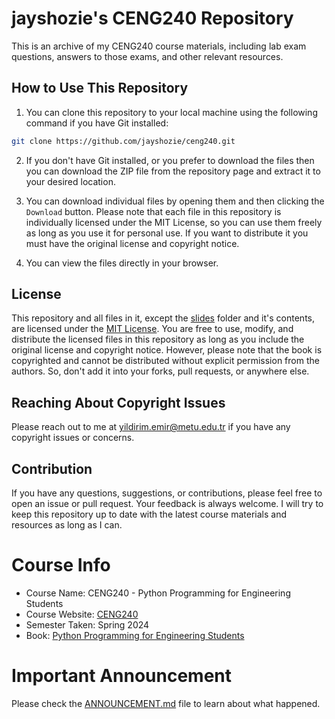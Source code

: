 # jayshozie's CENG240 Repository

This is an archive of my CENG240 course materials, including lab exam
questions, answers to those exams, and other relevant resources.

## How to Use This Repository

1. You can clone this repository to your local machine using the following
command if you have Git installed:
```bash
git clone https://github.com/jayshozie/ceng240.git
```

2. If you don't have Git installed, or you prefer to download the files then
you can download the ZIP file from the repository page and extract it to your
desired location.

3. You can download individual files by opening them and then clicking
the `Download` button. Please note that each file in this repository is
individually licensed under the MIT License, so you can use them freely as
long as you use it for personal use. If you want to distribute it you must
have the original license and copyright notice.

4. You can view the files directly in your browser.

## License

This repository and all files in it, except the [slides](slides/) folder and
it's contents, are licensed under the [MIT License](LICENSE). 
You are free to use, modify, and distribute the licensed files in this
repository as long as you include the original license and copyright notice.
However, please note that the book is copyrighted and cannot be distributed
without explicit permission from the authors. So, don't add it into your forks,
pull requests, or anywhere else.

## Reaching About Copyright Issues

Please reach out to me at
[yildirim.emir@metu.edu.tr](mailto:yildirim.emir@metu.edu.tr) if you have any
copyright issues or concerns.

## Contribution

If you have any questions, suggestions, or contributions, please feel free to
open an issue or pull request. Your feedback is always welcome. I will try to
keep this repository up to date with the latest course materials and resources
as long as I can.

# Course Info

- Course Name: CENG240 - Python Programming for Engineering Students
- Course Website: [CENG240](https://ceng240.github.io)
- Semester Taken: Spring 2024
- Book: [Python Programming for Engineering Students](https://pp4e.online/book.html)

# Important Announcement

Please check the [ANNOUNCEMENT.md](ANNOUNCEMENT.md) file to learn about what
happened.
